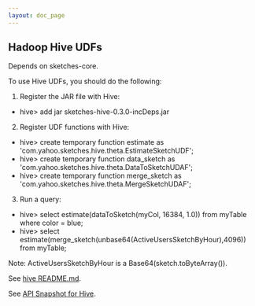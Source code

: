 ```yaml
---
layout: doc_page
---
```


## Hadoop Hive UDFs

Depends on sketches-core.

To use Hive UDFs, you should do the following:

1. Register the JAR file with Hive:
  * hive> add jar sketches-hive-0.3.0-incDeps.jar
2. Register UDF functions with Hive:
  * hive> create temporary function estimate as &#39;com.yahoo.sketches.hive.theta.EstimateSketchUDF&#39;;
  * hive> create temporary function data_sketch as &#39;com.yahoo.sketches.hive.theta.DataToSketchUDAF&#39;;
  * hive> create temporary function merge_sketch as &#39;com.yahoo.sketches.hive.theta.MergeSketchUDAF&#39;;
3. Run a query: 
  * hive> select estimate(dataToSketch(myCol, 16384, 1.0)) from myTable where color = blue;
  * hive> select estimate(merge_sketch(unbase64(ActiveUsersSketchByHour),4096)) from myTable;

Note: ActiveUsersSketchByHour is a Base64(sketch.toByteArray()).
  
See <a href="{{site.hive_readme}}">hive README.md</a>.

See <a href="{{site.hive_api_snapshot}}">API Snapshot for Hive</a>.

